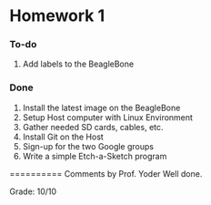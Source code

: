# Homework 1

### **To-do**
1. Add labels to the BeagleBone

### **Done**
1. Install the latest image on the BeagleBone
2. Setup Host computer with Linux Environment
3. Gather needed SD cards, cables, etc.
4. Install Git on the Host
5. Sign-up for the two Google groups
6. Write a simple Etch-a-Sketch program

==========
Comments by Prof. Yoder
Well done.

Grade:  10/10

